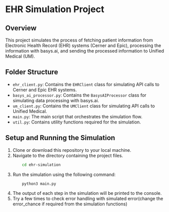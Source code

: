 # EHR Simulation Project

## Overview

This project simulates the process of fetching patient information from Electronic Health Record (EHR) systems (Cerner and Epic), processing the information with basys.ai, and sending the processed information to Unified Medical (UM).

## Folder Structure

- `ehr_client.py`: Contains the `EHRClient` class for simulating API calls to Cerner and Epic EHR systems.
- `basys_ai_processor.py`: Contains the `BasysAIProcessor` class for simulating data processing with basys.ai.
- `um_client.py`: Contains the `UMClient` class for simulating API calls to Unified Medical.
- `main.py`: The main script that orchestrates the simulation flow.
- `util.py`: Contains utility functions required for the simulation.

## Setup and Running the Simulation

1. Clone or download this repository to your local machine.
2. Navigate to the directory containing the project files.
    ```bash
        cd ehr-simulation
    ```
3. Run the simulation using the following command:
   ```bash
       python3 main.py
   ```
4. The output of each step in the simulation will be printed to the console.
5. Try a few times to check error handling with simulated error(change the error_chance if required from the simulation functions)
